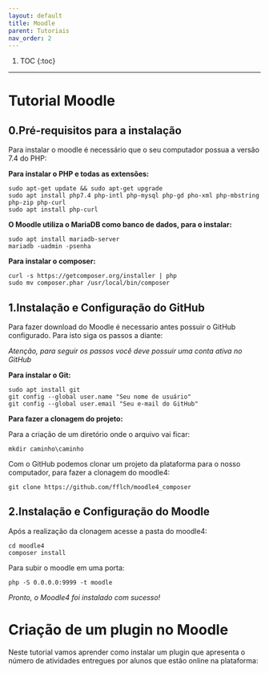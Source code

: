 ```yaml
---
layout: default
title: Moodle
parent: Tutoriais
nav_order: 2
---
```

1. TOC
{:toc}
---


# Tutorial Moodle

## 0.Pré-requisitos para a instalação

Para instalar o moodle é necessário que o seu computador possua a versão 7.4 do PHP:

**Para instalar o PHP e todas as extensões:**

```
sudo apt-get update && sudo apt-get upgrade
sudo apt install php7.4 php-intl php-mysql php-gd pho-xml php-mbstring php-zip php-curl
sudo apt install php-curl
```

**O Moodle utiliza o MariaDB como banco de dados, para o instalar:**

```
sudo apt install mariadb-server
mariadb -uadmin -psenha
```

**Para instalar o composer:**
```
curl -s https://getcomposer.org/installer | php
sudo mv composer.phar /usr/local/bin/composer
```

## 1.Instalação e Configuração do GitHub

Para fazer download do Moodle é necessario antes possuir o GitHub configurado. Para isto siga os passos a diante:

*Atenção, para seguir os passos você deve possuir uma conta ativa no GitHub*
    
**Para instalar o Git:**

```
sudo apt install git
git config --global user.name "Seu nome de usuário"
git config --global user.email "Seu e-mail do GitHub"
```

**Para fazer a clonagem do projeto:**

Para a criação de um diretório onde o arquivo vai ficar:

```
mkdir caminho\caminho
```

Com o GitHub podemos clonar um projeto da plataforma para o nosso computador, para fazer a clonagem do moodle4:

```
git clone https://github.com/fflch/moodle4_composer
```

## 2.Instalação e Configuração do Moodle 

Após a realização da clonagem acesse a pasta do moodle4:
    
```
cd moodle4
composer install
```
Para subir o moodle em uma porta:

```
php -S 0.0.0.0:9999 -t moodle
```

*Pronto, o Moodle4 foi instalado com sucesso!*

# Criação de um plugin no Moodle 

Neste tutorial vamos aprender como instalar um plugin que apresenta o número de atividades entregues por alunos que estão online na plataforma:

    



    